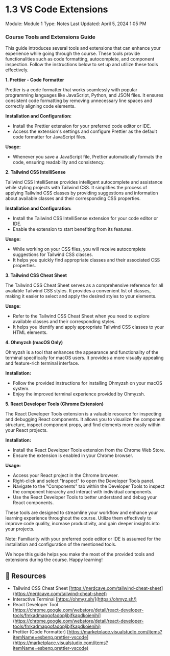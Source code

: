 # 1.3 VS Code Extensions

Module: Module 1
Type: Notes
Last Updated: April 5, 2024 1:05 PM

### **Course Tools and Extensions Guide**

This guide introduces several tools and extensions that can enhance your experience while going through the course. These tools provide functionalities such as code formatting, autocomplete, and component inspection. Follow the instructions below to set up and utilize these tools effectively.

**1. Prettier - Code Formatter**

Prettier is a code formatter that works seamlessly with popular programming languages like JavaScript, Python, and JSON files. It ensures consistent code formatting by removing unnecessary line spaces and correctly aligning code elements.

**Installation and Configuration:**

- Install the Prettier extension for your preferred code editor or IDE.
- Access the extension's settings and configure Prettier as the default code formatter for JavaScript files.

**Usage:**

- Whenever you save a JavaScript file, Prettier automatically formats the code, ensuring readability and consistency.

**2. Tailwind CSS IntelliSense**

Tailwind CSS IntelliSense provides intelligent autocomplete and assistance while styling projects with Tailwind CSS. It simplifies the process of applying Tailwind CSS classes by providing suggestions and information about available classes and their corresponding CSS properties.

**Installation and Configuration:**

- Install the Tailwind CSS IntelliSense extension for your code editor or IDE.
- Enable the extension to start benefiting from its features.

**Usage:**

- While working on your CSS files, you will receive autocomplete suggestions for Tailwind CSS classes.
- It helps you quickly find appropriate classes and their associated CSS properties.

**3. Tailwind CSS Cheat Sheet**

The Tailwind CSS Cheat Sheet serves as a comprehensive reference for all available Tailwind CSS styles. It provides a convenient list of classes, making it easier to select and apply the desired styles to your elements.

**Usage:**

- Refer to the Tailwind CSS Cheat Sheet when you need to explore available classes and their corresponding styles.
- It helps you identify and apply appropriate Tailwind CSS classes to your HTML elements.

**4. Ohmyzsh (macOS Only)**

Ohmyzsh is a tool that enhances the appearance and functionality of the terminal specifically for macOS users. It provides a more visually appealing and feature-rich terminal interface.

**Installation:**

- Follow the provided instructions for installing Ohmyzsh on your macOS system.
- Enjoy the improved terminal experience provided by Ohmyzsh.

**5. React Developer Tools (Chrome Extension)**

The React Developer Tools extension is a valuable resource for inspecting and debugging React components. It allows you to visualize the component structure, inspect component props, and find elements more easily within your React projects.

**Installation:**

- Install the React Developer Tools extension from the Chrome Web Store.
- Ensure the extension is enabled in your Chrome browser.

**Usage:**

- Access your React project in the Chrome browser.
- Right-click and select "Inspect" to open the Developer Tools panel.
- Navigate to the "Components" tab within the Developer Tools to inspect the component hierarchy and interact with individual components.
- Use the React Developer Tools to better understand and debug your React components.

These tools are designed to streamline your workflow and enhance your learning experience throughout the course. Utilize them effectively to improve code quality, increase productivity, and gain deeper insights into your projects.

Note: Familiarity with your preferred code editor or IDE is assumed for the installation and configuration of the mentioned tools.

We hope this guide helps you make the most of the provided tools and extensions during the course. Happy learning!

## 📄 Resources

- Tailwind CSS Cheat Sheet [https://nerdcave.com/tailwind-cheat-sheet](https://nerdcave.com/tailwind-cheat-sheet)
- Interactive Terminal [https://ohmyz.sh/](https://ohmyz.sh/)
- React Developer Tool [https://chrome.google.com/webstore/detail/react-developer-tools/fmkadmapgofadopljbjfkapdkoienihi](https://chrome.google.com/webstore/detail/react-developer-tools/fmkadmapgofadopljbjfkapdkoienihi)
- Prettier (Code Formatter) [https://marketplace.visualstudio.com/items?itemName=esbenp.prettier-vscode](https://marketplace.visualstudio.com/items?itemName=esbenp.prettier-vscode)